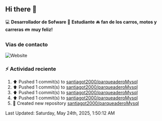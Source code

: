 ## Hi there 👋

:computer: **Desarrollador de Sofware**
:pencil: **Estudiante**
:oncoming_automobile: **fan de los carros, motos y carreras**
:family: **muy feliz!**

### Vias de contacto
![Website](https://img.shields.io/website?url=https%3A%2F%2Fgithub.com%2Fsantiagot2000)

### :zap: Actividad reciente
<!--RECENT_ACTIVITY:start-->
1. ⬆️ Pushed 1 commit(s) to [santiagot2000/parqueaderoMysql](https://github.com/santiagot2000/parqueaderoMysql)<br>
2. ⬆️ Pushed 1 commit(s) to [santiagot2000/parqueaderoMysql](https://github.com/santiagot2000/parqueaderoMysql)<br>
3. ⬆️ Pushed 1 commit(s) to [santiagot2000/parqueaderoMysql](https://github.com/santiagot2000/parqueaderoMysql)<br>
4. ⬆️ Pushed 1 commit(s) to [santiagot2000/parqueaderoMysql](https://github.com/santiagot2000/parqueaderoMysql)<br>
5. 📔 Created new repository [santiagot2000/parqueaderoMysql](https://github.com/santiagot2000/parqueaderoMysql)<br>
<!--RECENT_ACTIVITY:end-->
<!--RECENT_ACTIVITY:last_update-->
Last Updated: Saturday, May 24th, 2025, 1:50:12 AM
<!--RECENT_ACTIVITY:last_update_end-->
